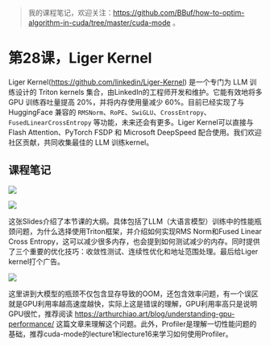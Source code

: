 > 我的课程笔记，欢迎关注：https://github.com/BBuf/how-to-optim-algorithm-in-cuda/tree/master/cuda-mode 。

# 第28课，Liger Kernel

Liger Kernel(https://github.com/linkedin/Liger-Kernel) 是一个专门为 LLM 训练设计的 Triton kernels 集合，由LinkedIn的工程师开发和维护。它能有效地将多 GPU 训练吞吐量提高 20%，并将内存使用量减少 60%。目前已经实现了与 HuggingFace 兼容的 `RMSNorm`、`RoPE`、`SwiGLU`、`CrossEntropy`、`FusedLinearCrossEntropy` 等功能，未来还会有更多。Liger Kernel可以直接与 Flash Attention、PyTorch FSDP 和 Microsoft DeepSpeed 配合使用。我们欢迎社区贡献，共同收集最佳的 LLM 训练kernel。

## 课程笔记

![](https://files.mdnice.com/user/59/31039d3c-a155-429c-9318-41a0c07c0bee.png)

![](https://files.mdnice.com/user/59/8e9c1f09-e240-42d8-ae49-89ffae4ce468.png)

这张Slides介绍了本节课的大纲。具体包括了LLM（大语言模型）训练中的性能瓶颈问题，为什么选择使用Triton框架，并介绍如何实现RMS Norm和Fused Linear Cross Entropy，这可以减少很多内存，也会提到如何测试减少的内存。同时提供了三个重要的优化技巧：收敛性测试、连续性优化和地址范围处理。最后给Liger kernel打个广告。

![](https://files.mdnice.com/user/59/51cf829d-5e5f-454b-a6b2-dbcefda1ce99.png)

这里讲到大模型的瓶颈不仅包含显存导致的OOM，还包含效率问题，有一个误区就是GPU利用率越高速度越快，实际上这是错误的理解，GPU利用率高只是说明GPU很忙，推荐阅读 https://arthurchiao.art/blog/understanding-gpu-performance/ 这篇文章来理解这个问题。此外，Profiler是理解一切性能问题的基础，推荐cuda-mode的lecture1和lecture16来学习如何使用Profiler。






